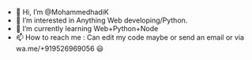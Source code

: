 - 👋 Hi, I’m @MohammedhadiK
- 👀 I’m interested in Anything Web developing/Python.
- 🌱 I’m currently learning Web+Python+Node
- 📫 How to reach me : Can edit my code maybe or send an email or via wa.me/+919526969056 😃

<!---
MohammedhadiK/MohammedhadiK is a ✨ special ✨ repository because its `README.md` (this file) appears on your GitHub profile.
You can click the Preview link to take a look at your changes.
--->
